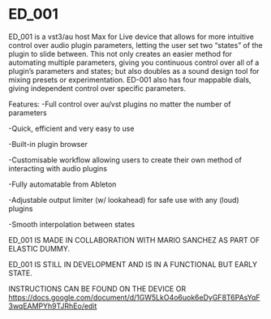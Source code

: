 # ED_001
ED_001 is a vst3/au host Max for Live device that allows for more intuitive control over audio plugin parameters, letting the user set two “states” of the plugin to slide between. This not only creates an easier method for automating multiple parameters, giving you continuous control over all of a plugin’s parameters and states; but also doubles as a sound design tool for mixing presets or experimentation. ED-001 also has four mappable dials, giving independent control over specific parameters.




Features:
-Full control over au/vst plugins no matter the number of parameters

-Quick, efficient and very easy to use

-Built-in plugin browser

-Customisable workflow allowing users to create their own method of interacting with audio plugins

-Fully automatable from Ableton

-Adjustable output limiter (w/ lookahead) for safe use with any (loud) plugins

-Smooth interpolation between states


ED_001 IS MADE IN COLLABORATION WITH MARIO SANCHEZ AS PART OF ELASTIC DUMMY.  

ED_001 IS STILL IN DEVELOPMENT AND IS IN A FUNCTIONAL BUT EARLY STATE.

INSTRUCTIONS CAN BE FOUND ON THE DEVICE OR https://docs.google.com/document/d/1GW5LkO4o6uok6eDyGF8T6PAsYqF3wqEAMPYh9TJRhEo/edit
